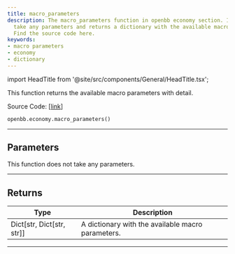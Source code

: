 ```yaml
---
title: macro_parameters
description: The macro_parameters function in openbb economy section. It does not
  take any parameters and returns a dictionary with the available macro parameters.
  Find the source code here.
keywords:
- macro parameters
- economy
- dictionary
---
```


import HeadTitle from '@site/src/components/General/HeadTitle.tsx';

<HeadTitle title="economy.macro_parameters - Reference | OpenBB SDK Docs" />

This function returns the available macro parameters with detail.

Source Code: [[link](https://github.com/OpenBB-finance/OpenBBTerminal/tree/main/openbb_terminal/economy/econdb_model.py#L646)]

```python wordwrap
openbb.economy.macro_parameters()
```

---

## Parameters

This function does not take any parameters.

---

## Returns

| Type | Description |
| ---- | ----------- |
| Dict[str, Dict[str, str]] | A dictionary with the available macro parameters. |
---


